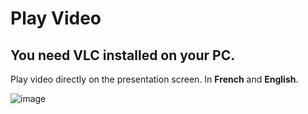 # Play Video
## You need VLC installed on your PC.

Play video directly on the presentation screen. In **French** and **English**.

![image](https://github.com/cramaboule/PlayVideo/assets/21193662/df7d56e1-4d41-4af4-a6de-085b676af23a)


